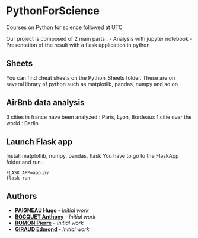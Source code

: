 # PythonForScience
Courses on Python for science followed at UTC

Our project is composed of 2 main parts :
    - Analysis with jupyter notebook
    - Presentation of the result with a flask application in python

## Sheets

You can find cheat sheets on the Python_Sheets folder. These are on several library of python such as matplotlib, pandas, numpy and so on

## AirBnb data analysis

3 cities in france have been analyzed : Paris, Lyon, Bordeaux
1 citie over the world : Berlin

## Launch Flask app

Install matplotlib, numpy, pandas, flask
You have to go to the FlaskApp folder and run :

```
FLASK_APP=app.py
flask run
```

## Authors
* **[PAIGNEAU Hugo](https://github.com/hugofloter)** - *Initial work*
* **[BOCQUET Anthony](https://github.com/Bocbok)** - *Initial work*
* **[ROMON Pierre](https://github.com/CaillouxZinzin)** - *Initial work*
* **[GIRAUD Edmond](https://github.com/EdmondGi)** - *Initial work*
